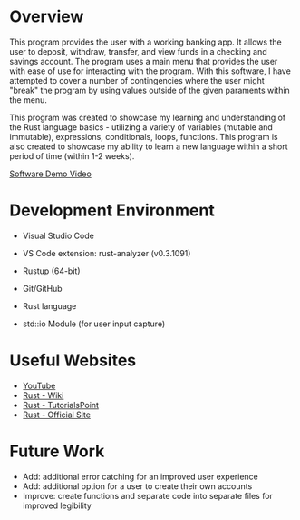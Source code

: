 # Overview

This program provides the user with a working banking app. It allows the user to deposit, withdraw, transfer, and view funds in a checking and savings account. The program uses a main menu that provides the user with ease of use for interacting with the program. With this software, I have attempted to cover a number of contingencies where the user might "break" the program by using values outside of the given paraments within the menu.

This program was created to showcase my learning and understanding of the Rust language basics - utilizing a variety of variables (mutable and immutable), expressions, conditionals, loops, functions. This program is also created to showcase my ability to learn a new language within a short period of time (within 1-2 weeks).

[Software Demo Video](https://youtu.be/dyPlXZX9YrU)

# Development Environment

- Visual Studio Code
- VS Code extension: rust-analyzer (v0.3.1091)
- Rustup (64-bit)
- Git/GitHub

- Rust language
- std::io Module (for user input capture)

# Useful Websites

- [YouTube](https://www.youtube.com/)
- [Rust - Wiki](<https://en.wikipedia.org/wiki/Rust_(programming_language)>)
- [Rust - TutorialsPoint](https://www.tutorialspoint.com/rust/index.htm)
- [Rust - Official Site](https://www.rust-lang.org/)

# Future Work

- Add: additional error catching for an improved user experience
- Add: additional option for a user to create their own accounts
- Improve: create functions and separate code into separate files for improved legibility
